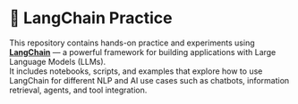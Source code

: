 # 🧠 LangChain Practice

This repository contains hands-on practice and experiments using **[LangChain](https://www.langchain.com/)** — a powerful framework for building applications with Large Language Models (LLMs).  
It includes notebooks, scripts, and examples that explore how to use LangChain for different NLP and AI use cases such as chatbots, information retrieval, agents, and tool integration.
